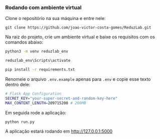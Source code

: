 ### Rodando com ambiente virtual 

Clone o repositório na sua máquina e entre nele:
```
git clone https://github.com/joao-victor-costa-gomes/ReduzLab.git
```

Na raiz do projeto, crie um ambiente virtual e baixe os requisitos com os comandos abaixo:

```bash
python3 -m venv reduzlab_env

reduzlab_env\Scripts\activate

pip install -r requirements.txt
```

Renomeie o arquivo `.env.example` apenas para `.env` e copie esse texto dentro dele:

```bash
# Flask App Configuration
SECRET_KEY="your-super-secret-and-random-key-here"
MAX_CONTENT_LENGTH=209715200 # 200MB
```

Em seguida rode a aplicação:

```bash
python run.py
```

A aplicação estará rodando em http://127.0.0.1:5000

